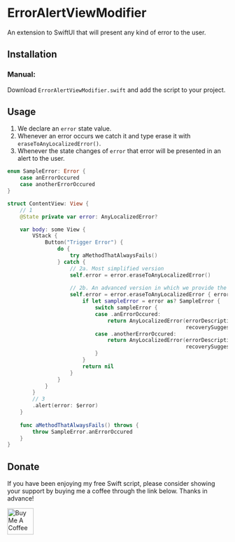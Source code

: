 # ErrorAlertViewModifier
An extension to SwiftUI that will present any kind of error to the user.

## Installation

### Manual:

Download `ErrorAlertViewModifier.swift` and add the script to your project.

## Usage

1. We declare an `error` state value.
2. Whenever an error occurs we catch it and type erase it with `eraseToAnyLocalizedError()`.
3. Whenever the state changes of `error` that error will be presented in an alert to the user.

```swift
enum SampleError: Error {
    case anErrorOccured
    case anotherErrorOccured
}

struct ContentView: View {
    // 1
    @State private var error: AnyLocalizedError?

    var body: some View {
        VStack {
            Button("Trigger Error") {
                do {
                    try aMethodThatAlwaysFails()
                } catch {
                    // 2a. Most simplified version
                    self.error = error.eraseToAnyLocalizedError()
                    
                    // 2b. An advanced version in which we provide the proper information for any generic Error
                    self.error = error.eraseToAnyLocalizedError { error in
                        if let sampleError = error as? SampleError {
                            switch sampleError {
                            case .anErrorOccured:
                                return AnyLocalizedError(errorDescription: "An Error Occured",
                                                         recoverySuggestion: "Try again later.")
                            case .anotherErrorOccured:
                                return AnyLocalizedError(errorDescription: "Another Error Occured",
                                                         recoverySuggestion: "We can not come back from this.")
                            }
                        }
                        return nil
                    }
                }
            }
        }
        // 3
        .alert(error: $error)
    }
    
    func aMethodThatAlwaysFails() throws {
        throw SampleError.anErrorOccured
    }
}
```

## Donate

If you have been enjoying my free Swift script, please consider showing your support by buying me a coffee through the link below. Thanks in advance!

<a href="https://www.buymeacoffee.com/markvanwijnen" target="_blank"><img src="https://cdn.buymeacoffee.com/buttons/v2/arial-yellow.png" height="60px" alt="Buy Me A Coffee"></a>
